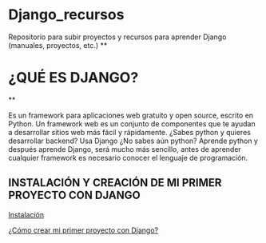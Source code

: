 # Django_recursos
Repositorio para subir proyectos y recursos para aprender Django (manuales, proyectos, etc.)
**

# ¿QUÉ ES DJANGO?

**

Es un framework para aplicaciones web gratuito y open source, escrito en Python. Un framework web es un conjunto de componentes que te ayudan a desarrollar sitios web más fácil y rápidamente.
¿Sabes python y quieres desarrollar backend? Usa Django
¿No sabes aún python? Aprende python y después aprende Django, será mucho más sencillo, antes de aprender cualquier framework es necesario conocer el lenguaje de programación.


## INSTALACIÓN Y CREACIÓN DE MI PRIMER PROYECTO CON DJANGO


[Instalación](https://github.com/BettySanchez7/Django_recursos/blob/main/Instalaci%C3%B3n/Instalaci%C3%B3n.md)

[¿Cómo crear mi primer proyecto con Django?](https://github.com/BettySanchez7/Django_recursos/blob/main/Instalaci%C3%B3n/Mi_primer_proyecto.md)
